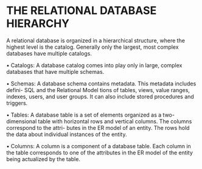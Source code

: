 # THE RELATIONAL DATABASE HIERARCHY

A relational database is organized in a hierarchical structure, where the highest level is
the catalog. Generally only the largest, most complex databases have multiple catalogs.

• Catalogs: A database catalog comes into play only in large, complex databases that
have multiple schemas.

• Schemas: A database schema contains metadata. This metadata includes defini-
SQL and the Relational
Model
tions of tables, views, value ranges, indexes, users, and user groups. It can also
include stored procedures and triggers.

• Tables: A database table is a set of elements organized as a two-dimensional table
with horizontal rows and vertical columns. The columns correspond to the attri-
butes in the ER model of an entity. The rows hold the data about individual
instances of the entity.

• Columns: A column is a component of a database table. Each column in the table
corresponds to one of the attributes in the ER model of the entity being actualized
by the table. 
